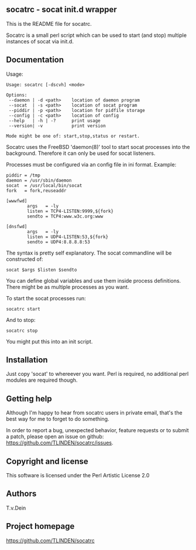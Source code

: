 ## socatrc - socat init.d wrapper

This is the README file for socatrc.

Socatrc is a small perl script which can be used to start
(and stop) multiple instances of socat via init.d.

## Documentation

Usage:

```
Usage: socatrc [-dscvh] <mode>

Options:
 --daemon | -d <path>    location of daemon program
 --socat  | -s <path>    location of socat program
 --piddir | -p <path>    location for pidfile storage
 --config | -c <path>    location of config
 --help   | -h | -?      print usage
 --version| -v           print version

Mode might be one of: start,stop,status or restart.
```

Socatrc uses the FreeBSD 'daemon(8)' tool to start socat processes into
the background. Therefore it can only be used for socat listeners.

Processes must be configured via an config file in ini format. Example:

```
piddir = /tmp
daemon = /usr/sbin/daemon
socat  = /usr/local/bin/socat
fork   = fork,reuseaddr

[wwwfwd]
        args   = -ly
        listen = TCP4-LISTEN:9999,${fork}
        sendto = TCP4:www.w3c.org:www

[dnsfwd]
        args   = -ly
        listen = UDP4-LISTEN:53,${fork}
        sendto = UDP4:8.8.8.8:53
```

The syntax is pretty self explanatory. The socat commandline will
be constructed of:

```
socat $args $listen $sendto
```

You can define global variables and use them inside process definitions.
There might be as multiple processes as you want.

To start the socat processes run:

```
socatrc start
```

And to stop:

```
socatrc stop
```

You might put this into an init script.

## Installation

Just copy 'socat' to whereever you want. Perl is required, no additional
perl modules are required though.

## Getting help

Although I'm happy to hear from socatrc users in private email,
that's the best way for me to forget to do something.

In order to report a bug, unexpected behavior, feature requests
or to submit a patch, please open an issue on github:
https://github.com/TLINDEN/socatrc/issues.

## Copyright and license

This software is licensed under the Perl Artistic License 2.0

## Authors

T.v.Dein <tom AT vondein DOT org>

## Project homepage

https://github.com/TLINDEN/socatrc
